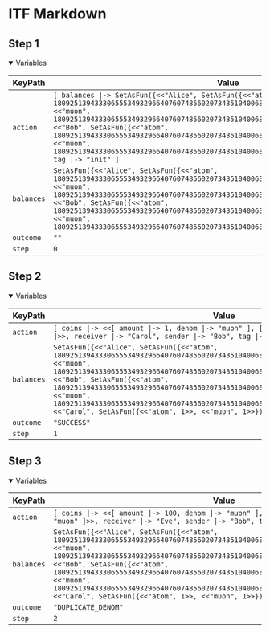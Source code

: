 # ITF Markdown

## Step 1

<details open>

<summary>Variables</summary>


|KeyPath|Value|
|-|-|
|`action`|`[ balances \|-> SetAsFun({<<"Alice", SetAsFun({<<"atom", 1809251394333065553493296640760748560207343510400633813116524750123642650623>>, <<"muon", 1809251394333065553493296640760748560207343510400633813116524750123642650623>>})>>, <<"Bob", SetAsFun({<<"atom", 1809251394333065553493296640760748560207343510400633813116524750123642650623>>, <<"muon", 1809251394333065553493296640760748560207343510400633813116524750123642650623>>})>>}), tag \|-> "init" ]`|
|`balances`|`SetAsFun({<<"Alice", SetAsFun({<<"atom", 1809251394333065553493296640760748560207343510400633813116524750123642650623>>, <<"muon", 1809251394333065553493296640760748560207343510400633813116524750123642650623>>})>>, <<"Bob", SetAsFun({<<"atom", 1809251394333065553493296640760748560207343510400633813116524750123642650623>>, <<"muon", 1809251394333065553493296640760748560207343510400633813116524750123642650623>>})>>})`|
|`outcome`|`""`|
|`step`|`0`|


</details>

## Step 2

<details open>

<summary>Variables</summary>


|KeyPath|Value|
|-|-|
|`action`|`[ coins \|-> <<[ amount \|-> 1, denom \|-> "muon" ], [ amount \|-> 1, denom \|-> "atom" ]>>, receiver \|-> "Carol", sender \|-> "Bob", tag \|-> "send" ]`|
|`balances`|`SetAsFun({<<"Alice", SetAsFun({<<"atom", 1809251394333065553493296640760748560207343510400633813116524750123642650623>>, <<"muon", 1809251394333065553493296640760748560207343510400633813116524750123642650623>>})>>, <<"Bob", SetAsFun({<<"atom", 1809251394333065553493296640760748560207343510400633813116524750123642650622>>, <<"muon", 1809251394333065553493296640760748560207343510400633813116524750123642650622>>})>>, <<"Carol", SetAsFun({<<"atom", 1>>, <<"muon", 1>>})>>})`|
|`outcome`|`"SUCCESS"`|
|`step`|`1`|


</details>

## Step 3

<details open>

<summary>Variables</summary>


|KeyPath|Value|
|-|-|
|`action`|`[ coins \|-> <<[ amount \|-> 100, denom \|-> "muon" ], [ amount \|-> 100, denom \|-> "muon" ]>>, receiver \|-> "Eve", sender \|-> "Bob", tag \|-> "send" ]`|
|`balances`|`SetAsFun({<<"Alice", SetAsFun({<<"atom", 1809251394333065553493296640760748560207343510400633813116524750123642650623>>, <<"muon", 1809251394333065553493296640760748560207343510400633813116524750123642650623>>})>>, <<"Bob", SetAsFun({<<"atom", 1809251394333065553493296640760748560207343510400633813116524750123642650622>>, <<"muon", 1809251394333065553493296640760748560207343510400633813116524750123642650622>>})>>, <<"Carol", SetAsFun({<<"atom", 1>>, <<"muon", 1>>})>>})`|
|`outcome`|`"DUPLICATE_DENOM"`|
|`step`|`2`|


</details>

